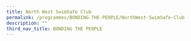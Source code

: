 ```yaml
---
title: North West SwimSafe Club
permalink: /programmes/BONDING-THE-PEOPLE/NorthWest-SwimSafe-Club
description: ""
third_nav_title: BONDING THE PEOPLE
---
```


